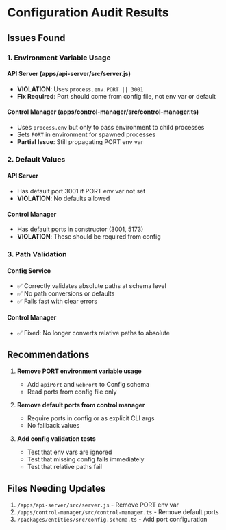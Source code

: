 # Configuration Audit Results

## Issues Found

### 1. Environment Variable Usage

#### API Server (apps/api-server/src/server.js)
- **VIOLATION**: Uses `process.env.PORT || 3001`
- **Fix Required**: Port should come from config file, not env var or default

#### Control Manager (apps/control-manager/src/control-manager.ts)
- Uses `process.env` but only to pass environment to child processes
- Sets `PORT` in environment for spawned processes
- **Partial Issue**: Still propagating PORT env var

### 2. Default Values

#### API Server
- Has default port 3001 if PORT env var not set
- **VIOLATION**: No defaults allowed

#### Control Manager  
- Has default ports in constructor (3001, 5173)
- **VIOLATION**: These should be required from config

### 3. Path Validation

#### Config Service
- ✅ Correctly validates absolute paths at schema level
- ✅ No path conversions or defaults
- ✅ Fails fast with clear errors

#### Control Manager
- ✅ Fixed: No longer converts relative paths to absolute

## Recommendations

1. **Remove PORT environment variable usage**
   - Add `apiPort` and `webPort` to Config schema
   - Read ports from config file only

2. **Remove default ports from control manager**
   - Require ports in config or as explicit CLI args
   - No fallback values

3. **Add config validation tests**
   - Test that env vars are ignored
   - Test that missing config fails immediately
   - Test that relative paths fail

## Files Needing Updates

1. `/apps/api-server/src/server.js` - Remove PORT env var
2. `/apps/control-manager/src/control-manager.ts` - Remove default ports
3. `/packages/entities/src/config.schema.ts` - Add port configuration